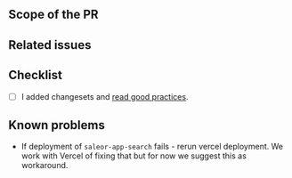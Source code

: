 ## Scope of the PR

<!-- Describe briefly changed made in this PR -->

## Related issues

<!-- If any, mention issues that are connected with this PR -->

## Checklist

<!-- If the PR is not related to any app's or package changes, changesets should be skipped. Use "skip changeset" label for that -->

- [ ] I added changesets and [read good practices](/.changeset/README.md). 

## Known problems

- If deployment of `saleor-app-search` fails - rerun vercel deployment. We work with Vercel of fixing that but for now we suggest this as workaround.
